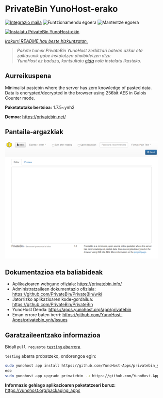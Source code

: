 <!--
Ohart ongi: README hau automatikoki sortu da <https://github.com/YunoHost/apps/tree/master/tools/readme_generator>ri esker
EZ editatu eskuz.
-->

# PrivateBin YunoHost-erako

[![Integrazio maila](https://apps.yunohost.org/badge/integration/privatebin)](https://ci-apps.yunohost.org/ci/apps/privatebin/)
![Funtzionamendu egoera](https://apps.yunohost.org/badge/state/privatebin)
![Mantentze egoera](https://apps.yunohost.org/badge/maintained/privatebin)

[![Instalatu PrivateBin YunoHost-ekin](https://install-app.yunohost.org/install-with-yunohost.svg)](https://install-app.yunohost.org/?app=privatebin)

*[Irakurri README hau beste hizkuntzatan.](./ALL_README.md)*

> *Pakete honek PrivateBin YunoHost zerbitzari batean azkar eta zailtasunik gabe instalatzea ahalbidetzen dizu.*  
> *YunoHost ez baduzu, kontsultatu [gida](https://yunohost.org/install) nola instalatu ikasteko.*

## Aurreikuspena

Minimalist pastebin where the server has zero knowledge of pasted data. Data is encrypted/decrypted in the browser using 256bit AES in Galois Counter mode.


**Paketatutako bertsioa:** 1.7.5~ynh2

**Demoa:** <https://privatebin.net/>

## Pantaila-argazkiak

![PrivateBin(r)en pantaila-argazkia](./doc/screenshots/bootstrap.png)

## Dokumentazioa eta baliabideak

- Aplikazioaren webgune ofiziala: <https://privatebin.info/>
- Administratzaileen dokumentazio ofiziala: <https://github.com/PrivateBin/PrivateBin/wiki>
- Jatorrizko aplikazioaren kode-gordailua: <https://github.com/PrivateBin/PrivateBin>
- YunoHost Denda: <https://apps.yunohost.org/app/privatebin>
- Eman errore baten berri: <https://github.com/YunoHost-Apps/privatebin_ynh/issues>

## Garatzaileentzako informazioa

Bidali `pull request`a [`testing` abarrera](https://github.com/YunoHost-Apps/privatebin_ynh/tree/testing).

`testing` abarra probatzeko, ondorengoa egin:

```bash
sudo yunohost app install https://github.com/YunoHost-Apps/privatebin_ynh/tree/testing --debug
edo
sudo yunohost app upgrade privatebin -u https://github.com/YunoHost-Apps/privatebin_ynh/tree/testing --debug
```

**Informazio gehiago aplikazioaren paketatzeari buruz:** <https://yunohost.org/packaging_apps>

